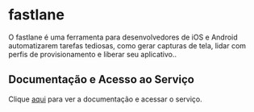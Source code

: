 # fastlane

O fastlane é uma ferramenta para desenvolvedores de iOS e Android automatizarem tarefas tediosas, como gerar capturas de tela, lidar com perfis de provisionamento e liberar seu aplicativo..

## Documentação e Acesso ao Serviço

Clique [aqui](https://fastlane.tools) para ver a documentação e acessar o serviço.